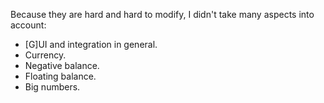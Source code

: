 Because they are hard and hard to modify, I didn't take many aspects into account:
- [G]UI and integration in general.
- Currency.
- Negative balance.
- Floating balance.
- Big numbers.
